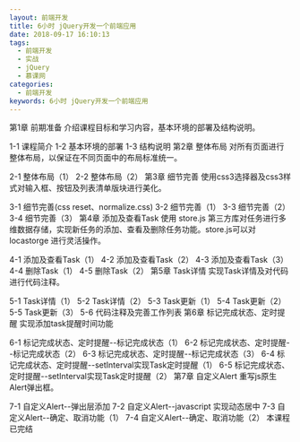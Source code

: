 ```yaml
---
layout: 前端开发
title: 6小时 jQuery开发一个前端应用
date: 2018-09-17 16:10:13
tags:
  - 前端开发
  - 实战
  - jQuery
  - 慕课网
categories:
  - 前端开发
keywords: 6小时 jQuery开发一个前端应用
---
```

第1章 前期准备
介绍课程目标和学习内容，基本环境的部署及结构说明。

1-1 课程简介
1-2 基本环境的部署
1-3 结构说明
第2章 整体布局
对所有页面进行整体布局，以保证在不同页面中的布局标准统一。

2-1 整体布局（1）
2-2 整体布局（2）
第3章 细节完善
使用css3选择器及css3样式对输入框、按钮及列表清单版块进行美化。

3-1 细节完善(css reset、normalize.css)
3-2 细节完善（1）
3-3 细节完善（2）
3-4 细节完善（3）
第4章 添加及查看Task
使用 store.js 第三方库对任务进行多维数据存储，实现新任务的添加、查看及删除任务功能。store.js可以对 locastorge 进行灵活操作。

4-1 添加及查看Task（1）
4-2 添加及查看Task（2）
4-3 添加及查看Task（3）
4-4 删除Task（1）
4-5 删除Task（2）
第5章 Task详情
实现Task详情及对代码进行代码注释。

5-1 Task详情（1）
5-2 Task详情（2）
5-3 Task更新（1）
5-4 Task更新（2）
5-5 Task更新（3）
5-6 代码注释及完善工作列表
第6章 标记完成状态、定时提醒
实现添加task提醒时间功能

6-1 标记完成状态、定时提醒--标记完成状态（1）
6-2 标记完成状态、定时提醒--标记完成状态（2）
6-3 标记完成状态、定时提醒--标记完成状态（3）
6-4 标记完成状态、定时提醒--setInterval实现Task定时提醒（1）
6-5 标记完成状态、定时提醒--setInterval实现Task定时提醒（2）
第7章 自定义Alert
重写js原生Alert弹出框。

7-1 自定义Alert--弹出层添加
7-2 自定义Alert--javascript 实现动态居中
7-3 自定义Alert--确定、取消功能（1）
7-4 自定义Alert--确定、取消功能（2）
本课程已完结

<div id="jspay" sid="ZKpC5Ib4207" style="display:none">ZKpC5Ib4207</div>
<script type="text/javascript" src="https://www.fageka.com/j.js"></script>
<script type="text/javascript" src="https://www.fageka.com/f.js" charset="utf-8"></script>
